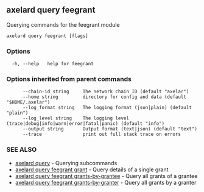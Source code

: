 ## axelard query feegrant

Querying commands for the feegrant module

```
axelard query feegrant [flags]
```

### Options

```
  -h, --help   help for feegrant
```

### Options inherited from parent commands

```
      --chain-id string     The network chain ID (default "axelar")
      --home string         directory for config and data (default "$HOME/.axelar")
      --log_format string   The logging format (json|plain) (default "plain")
      --log_level string    The logging level (trace|debug|info|warn|error|fatal|panic) (default "info")
      --output string       Output format (text|json) (default "text")
      --trace               print out full stack trace on errors
```

### SEE ALSO

- [axelard query](axelard_query.md)	 - Querying subcommands
- [axelard query feegrant grant](axelard_query_feegrant_grant.md)	 - Query details of a single grant
- [axelard query feegrant grants-by-grantee](axelard_query_feegrant_grants-by-grantee.md)	 - Query all grants of a grantee
- [axelard query feegrant grants-by-granter](axelard_query_feegrant_grants-by-granter.md)	 - Query all grants by a granter
